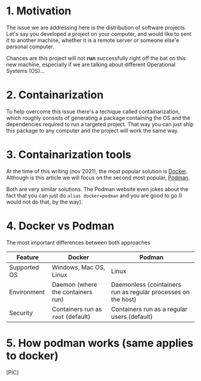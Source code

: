 # 1. Motivation
The issue we are addressing here is the distribution of software projects. Let's say you developed a project on your computer, and would like to sent it to another machine, whether it is a remote server or someone else'e personal computer. 

Chances are this project will not **run** successfully right off the bat on this new machine, especially if we are talking about different Operational Systems (OS)... 

# 2. Containarization
To help overcome this issue there's a techique called containarization, which roughly consists of generating a package containing the OS and the dependencies required to run a targeted project. That way you can just ship this package to any computer and the project will work the same way.

# 3. Containarization tools
At the time of this writing (nov 2021), the most popular solution is [Docker](https://www.docker.com/). Although is this article we will focus on the second most popular, [Podman](https://podman.io/).

Both are very similar solutions. The Podman website even jokes about the fact that you can just do `alias docker=podman` and you are good to go (I would not do that, by the way).


# 4. Docker vs Podman
The most important differences between both approaches

|Feature  |Docker  |Podman|
|--|--|--|
|Supported OS |Windows, Mac OS, Linux  |Linux
|Environment|Daemon (where the containers run)|Daemonless (cointainers run as regular processes on the host)
|Security |Containers run as `root` (default)|Containers run as a regular users (default)

# 5. How podman works (same applies to docker)
[PIC]
